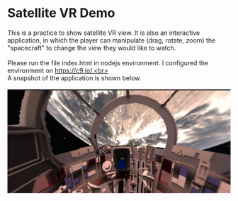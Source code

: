 # Satellite VR Demo
This is a practice to show satellite VR view. It is also an interactive application, in which the player can manipulate (drag, rotate, zoom) the "spacecraft" to change the view they would like to watch.<br><br>
Please run the file index.html in nodejs environment. I configured the environment on https://c9.io/.<br><br>
A snapshot of the application is shown below.<br><br> 
![alt text](https://github.com/Meini72/SatelliteView/blob/master/1.png "Satellite VR Demo")
